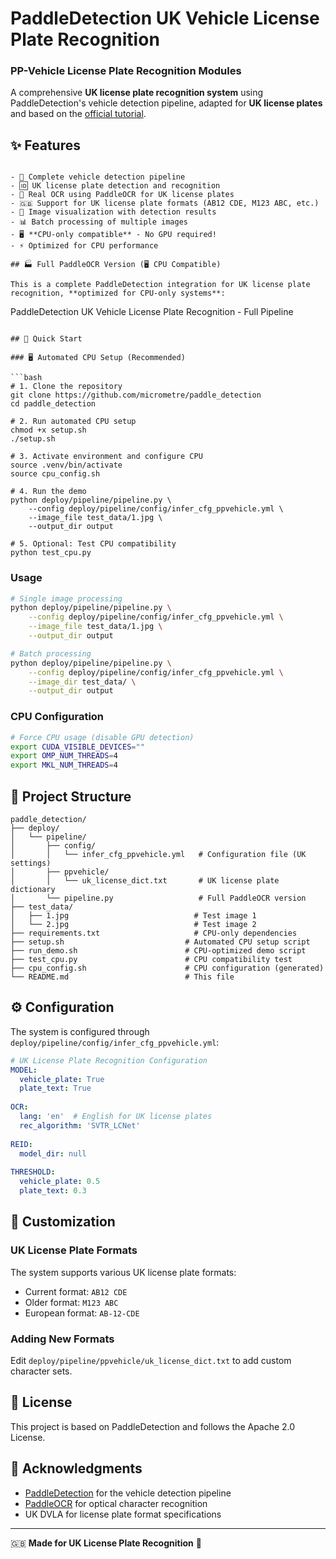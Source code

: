 # PaddleDetection UK Vehicle License Plate Recognition
### PP-Vehicle License Plate Recognition Modules

A comprehensive **UK license plate recognition system** using PaddleDetection's vehicle detection pipeline, adapted for **UK license plates** and based on the [official tutorial](https://github.com/PaddlePaddle/PaddleDetection/blob/release/2.8.1/deploy/pipeline/docs/tutorials/ppvehicle_plate_en.md).





## ✨ Features



```

- 🚗 Complete vehicle detection pipeline
- 🆔 UK license plate detection and recognition  
- 📝 Real OCR using PaddleOCR for UK license plates
- 🇬🇧 Support for UK license plate formats (AB12 CDE, M123 ABC, etc.)
- 🎨 Image visualization with detection results
- 📊 Batch processing of multiple images
- 🖥️ **CPU-only compatible** - No GPU required!
- ⚡ Optimized for CPU performance

## 🏭 Full PaddleOCR Version (🖥️ CPU Compatible)

This is a complete PaddleDetection integration for UK license plate recognition, **optimized for CPU-only systems**:

```
PaddleDetection UK Vehicle License Plate Recognition - Full Pipeline

```

## 🚀 Quick Start 

### 🖥️ Automated CPU Setup (Recommended)

```bash
# 1. Clone the repository
git clone https://github.com/micrometre/paddle_detection
cd paddle_detection

# 2. Run automated CPU setup
chmod +x setup.sh
./setup.sh

# 3. Activate environment and configure CPU
source .venv/bin/activate
source cpu_config.sh

# 4. Run the demo
python deploy/pipeline/pipeline.py \
    --config deploy/pipeline/config/infer_cfg_ppvehicle.yml \
    --image_file test_data/1.jpg \
    --output_dir output

# 5. Optional: Test CPU compatibility
python test_cpu.py
```


### Usage

```bash
# Single image processing
python deploy/pipeline/pipeline.py \
    --config deploy/pipeline/config/infer_cfg_ppvehicle.yml \
    --image_file test_data/1.jpg \
    --output_dir output

# Batch processing
python deploy/pipeline/pipeline.py \
    --config deploy/pipeline/config/infer_cfg_ppvehicle.yml \
    --image_dir test_data/ \
    --output_dir output
```



### CPU Configuration
```bash
# Force CPU usage (disable GPU detection)
export CUDA_VISIBLE_DEVICES=""
export OMP_NUM_THREADS=4
export MKL_NUM_THREADS=4
```

## 📁 Project Structure

```
paddle_detection/
├── deploy/
│   └── pipeline/
│       ├── config/
│       │   └── infer_cfg_ppvehicle.yml   # Configuration file (UK settings)
│       ├── ppvehicle/
│       │   └── uk_license_dict.txt       # UK license plate dictionary
│       └── pipeline.py                   # Full PaddleOCR version
├── test_data/
│   ├── 1.jpg                            # Test image 1
│   └── 2.jpg                            # Test image 2
├── requirements.txt                     # CPU-only dependencies
├── setup.sh                           # Automated CPU setup script
├── run_demo.sh                        # CPU-optimized demo script
├── test_cpu.py                        # CPU compatibility test
├── cpu_config.sh                      # CPU configuration (generated)
└── README.md                          # This file
```

## ⚙️ Configuration

The system is configured through `deploy/pipeline/config/infer_cfg_ppvehicle.yml`:

```yaml
# UK License Plate Recognition Configuration
MODEL:
  vehicle_plate: True
  plate_text: True
  
OCR:
  lang: 'en'  # English for UK license plates
  rec_algorithm: 'SVTR_LCNet'
  
REID:
  model_dir: null
  
THRESHOLD:
  vehicle_plate: 0.5
  plate_text: 0.3
```

## 🎨 Customization

### UK License Plate Formats
The system supports various UK license plate formats:
- Current format: `AB12 CDE`
- Older format: `M123 ABC`
- European format: `AB-12-CDE`

### Adding New Formats
Edit `deploy/pipeline/ppvehicle/uk_license_dict.txt` to add custom character sets.



## 📄 License

This project is based on PaddleDetection and follows the Apache 2.0 License.

## 🙏 Acknowledgments

- [PaddleDetection](https://github.com/PaddlePaddle/PaddleDetection) for the vehicle detection pipeline
- [PaddleOCR](https://github.com/PaddlePaddle/PaddleOCR) for optical character recognition
- UK DVLA for license plate format specifications

---

🇬🇧 **Made for UK License Plate Recognition** 🚗
